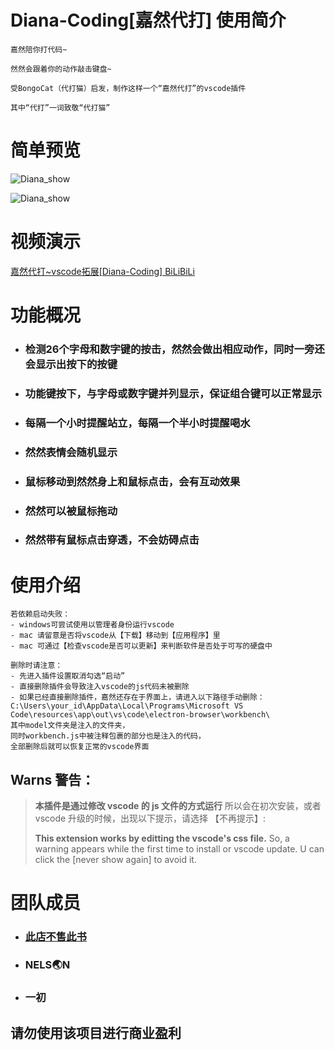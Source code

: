 # Diana-Coding[嘉然代打] 使用简介
    嘉然陪你打代码~
    
    然然会跟着你的动作敲击键盘~
    
    受BongoCat（代打猫）启发，制作这样一个“嘉然代打”的vscode插件
    
    其中“代打”一词致敬“代打猫”
# 简单预览



![Diana_show](https://s2.loli.net/2022/05/03/liyo5FcZxC2d4v1.gif)

![Diana_show](https://s2.loli.net/2022/05/03/jOusPyBkQAxJeYg.gif)

# 视频演示



[嘉然代打~vscode拓展[Diana-Coding] BiLiBiLi](https://www.bilibili.com/video/BV1hY4y1k7GS?spm_id_from=333.999.0.0)

# 功能概况

-   ### 检测26个字母和数字键的按击，然然会做出相应动作，同时一旁还会显示出按下的按键

-   ### 功能键按下，与字母或数字键并列显示，保证组合键可以正常显示

-   ### 每隔一个小时提醒站立，每隔一个半小时提醒喝水

-   ### 然然表情会随机显示

-   ### 鼠标移动到然然身上和鼠标点击，会有互动效果

-   ### 然然可以被鼠标拖动

-   ### 然然带有鼠标点击穿透，不会妨碍点击

# 使用介绍

    若依赖启动失败：
    - windows可尝试使用以管理者身份运行vscode
    - mac 请留意是否将vscode从【下载】移动到【应用程序】里
    - mac 可通过【检查vscode是否可以更新】来判断软件是否处于可写的硬盘中
    
    删除时请注意：
    - 先进入插件设置取消勾选“启动”
    - 直接删除插件会导致注入vscode的js代码未被删除
    - 如果已经直接删除插件，嘉然还存在于界面上，请进入以下路径手动删除：
    C:\Users\your_id\AppData\Local\Programs\Microsoft VS Code\resources\app\out\vs\code\electron-browser\workbench\
    其中model文件夹是注入的文件夹，
    同时workbench.js中被注释包裹的部分也是注入的代码，
    全部删除后就可以恢复正常的vscode界面



## Warns 警告：

> **本插件是通过修改 vscode 的 js 文件的方式运行**
> 所以会在初次安装，或者 vscode 升级的时候，出现以下提示，请选择 【不再提示】:
>
> **This extension works by editting the vscode's css file.**
> So, a warning appears while the first time to install or vscode update. U can click the [never show again] to avoid it.
>

# 团队成员

-   ### [此店不售此书](https://Alastor.top)

-   ### NELS🌏N

-   ### 一初



## 请勿使用该项目进行商业盈利